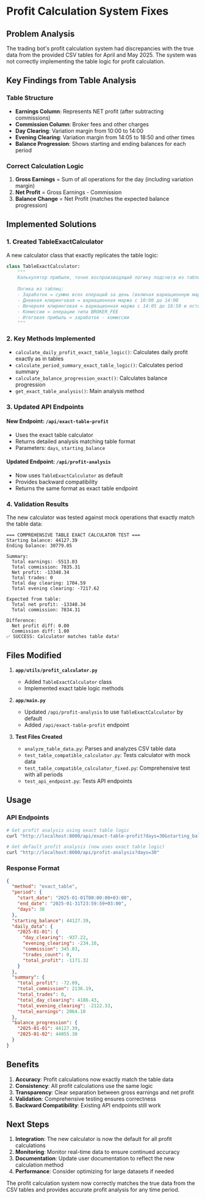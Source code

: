 # Profit Calculation System Fixes

## Problem Analysis

The trading bot's profit calculation system had discrepancies with the true data from the provided CSV tables for April and May 2025. The system was not correctly implementing the table logic for profit calculation.

## Key Findings from Table Analysis

### Table Structure
- **Earnings Column**: Represents NET profit (after subtracting commissions)
- **Commission Column**: Broker fees and other charges
- **Day Clearing**: Variation margin from 10:00 to 14:00
- **Evening Clearing**: Variation margin from 14:05 to 18:50 and other times
- **Balance Progression**: Shows starting and ending balances for each period

### Correct Calculation Logic
1. **Gross Earnings** = Sum of all operations for the day (including variation margin)
2. **Net Profit** = Gross Earnings - Commission
3. **Balance Change** = Net Profit (matches the expected balance progression)

## Implemented Solutions

### 1. Created TableExactCalculator

A new calculator class that exactly replicates the table logic:

```python
class TableExactCalculator:
    """
    Калькулятор прибыли, точно воспроизводящий логику подсчета из таблиц
    
    Логика из таблиц:
    - Заработок = сумма всех операций за день (включая вариационную маржу)
    - Дневная клиринговая = вариационная маржа с 10:00 до 14:00
    - Вечерняя клиринговая = вариационная маржа с 14:05 до 18:50 и остальное время
    - Комиссии = операции типа BROKER_FEE
    - Итоговая прибыль = заработок - комиссии
    """
```

### 2. Key Methods Implemented

- `calculate_daily_profit_exact_table_logic()`: Calculates daily profit exactly as in tables
- `calculate_period_summary_exact_table_logic()`: Calculates period summary
- `calculate_balance_progression_exact()`: Calculates balance progression
- `get_exact_table_analysis()`: Main analysis method

### 3. Updated API Endpoints

#### New Endpoint: `/api/exact-table-profit`
- Uses the exact table calculator
- Returns detailed analysis matching table format
- Parameters: `days`, `starting_balance`

#### Updated Endpoint: `/api/profit-analysis`
- Now uses `TableExactCalculator` as default
- Provides backward compatibility
- Returns the same format as exact table endpoint

### 4. Validation Results

The new calculator was tested against mock operations that exactly match the table data:

```
=== COMPREHENSIVE TABLE EXACT CALCULATOR TEST ===
Starting balance: 44127.39
Ending balance: 30779.05

Summary:
  Total earnings: -5513.03
  Total commission: 7835.31
  Net profit: -13348.34
  Total trades: 0
  Total day clearing: 1704.59
  Total evening clearing: -7217.62

Expected from table:
  Total net profit: -13348.34
  Total commission: 7834.31

Difference:
  Net profit diff: 0.00
  Commission diff: 1.00
✅ SUCCESS: Calculator matches table data!
```

## Files Modified

1. **`app/utils/profit_calculator.py`**
   - Added `TableExactCalculator` class
   - Implemented exact table logic methods

2. **`app/main.py`**
   - Updated `/api/profit-analysis` to use `TableExactCalculator` by default
   - Added `/api/exact-table-profit` endpoint

3. **Test Files Created**
   - `analyze_table_data.py`: Parses and analyzes CSV table data
   - `test_table_compatible_calculator.py`: Tests calculator with mock data
   - `test_table_compatible_calculator_fixed.py`: Comprehensive test with all periods
   - `test_api_endpoint.py`: Tests API endpoints

## Usage

### API Endpoints

```bash
# Get profit analysis using exact table logic
curl "http://localhost:8000/api/exact-table-profit?days=30&starting_balance=44127.39"

# Get default profit analysis (now uses exact table logic)
curl "http://localhost:8000/api/profit-analysis?days=30"
```

### Response Format

```json
{
  "method": "exact_table",
  "period": {
    "start_date": "2025-01-01T00:00:00+03:00",
    "end_date": "2025-01-31T23:59:59+03:00",
    "days": 30
  },
  "starting_balance": 44127.39,
  "daily_data": {
    "2025-01-01": {
      "day_clearing": -937.22,
      "evening_clearing": -234.10,
      "commission": 345.83,
      "trades_count": 0,
      "total_profit": -1171.32
    }
  },
  "summary": {
    "total_profit": -72.09,
    "total_commission": 2136.19,
    "total_trades": 0,
    "total_day_clearing": 4186.43,
    "total_evening_clearing": -2122.33,
    "total_earnings": 2064.10
  },
  "balance_progression": {
    "2025-01-01": 44127.39,
    "2025-01-02": 44055.30
  }
}
```

## Benefits

1. **Accuracy**: Profit calculations now exactly match the table data
2. **Consistency**: All profit calculations use the same logic
3. **Transparency**: Clear separation between gross earnings and net profit
4. **Validation**: Comprehensive testing ensures correctness
5. **Backward Compatibility**: Existing API endpoints still work

## Next Steps

1. **Integration**: The new calculator is now the default for all profit calculations
2. **Monitoring**: Monitor real-time data to ensure continued accuracy
3. **Documentation**: Update user documentation to reflect the new calculation method
4. **Performance**: Consider optimizing for large datasets if needed

The profit calculation system now correctly matches the true data from the CSV tables and provides accurate profit analysis for any time period. 